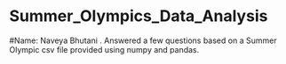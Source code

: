 # Summer_Olympics_Data_Analysis
#Name: Naveya Bhutani    . 
Answered a few questions based on a Summer Olympic csv file provided using numpy and pandas.
